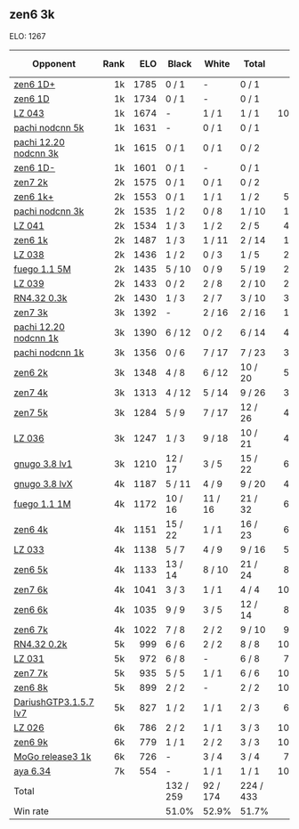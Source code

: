 ## zen6 3k ##

ELO: 1267

Opponent | Rank | ELO | Black | White | Total | Win rate
---------|-----:|----:|-------|-------|-------|-------:
[zen6 1D+](zen6%201D+.md) | 1k | 1785 | 0 / 1 | - | 0 / 1 | 0.0%
[zen6 1D](zen6%201D.md) | 1k | 1734 | 0 / 1 | - | 0 / 1 | 0.0%
[LZ 043](LZ%20043.md) | 1k | 1674 | - | 1 / 1 | 1 / 1 | 100.0%
[pachi nodcnn 5k](pachi%20nodcnn%205k.md) | 1k | 1631 | - | 0 / 1 | 0 / 1 | 0.0%
[pachi 12.20 nodcnn 3k](pachi%2012.20%20nodcnn%203k.md) | 1k | 1615 | 0 / 1 | 0 / 1 | 0 / 2 | 0.0%
[zen6 1D-](zen6%201D-.md) | 1k | 1601 | 0 / 1 | - | 0 / 1 | 0.0%
[zen7 2k](zen7%202k.md) | 2k | 1575 | 0 / 1 | 0 / 1 | 0 / 2 | 0.0%
[zen6 1k+](zen6%201k+.md) | 2k | 1553 | 0 / 1 | 1 / 1 | 1 / 2 | 50.0%
[pachi nodcnn 3k](pachi%20nodcnn%203k.md) | 2k | 1535 | 1 / 2 | 0 / 8 | 1 / 10 | 10.0%
[LZ 041](LZ%20041.md) | 2k | 1534 | 1 / 3 | 1 / 2 | 2 / 5 | 40.0%
[zen6 1k](zen6%201k.md) | 2k | 1487 | 1 / 3 | 1 / 11 | 2 / 14 | 14.3%
[LZ 038](LZ%20038.md) | 2k | 1436 | 1 / 2 | 0 / 3 | 1 / 5 | 20.0%
[fuego 1.1 5M](fuego%201.1%205M.md) | 2k | 1435 | 5 / 10 | 0 / 9 | 5 / 19 | 26.3%
[LZ 039](LZ%20039.md) | 2k | 1433 | 0 / 2 | 2 / 8 | 2 / 10 | 20.0%
[RN4.32 0.3k](RN4.32%200.3k.md) | 2k | 1430 | 1 / 3 | 2 / 7 | 3 / 10 | 30.0%
[zen7 3k](zen7%203k.md) | 3k | 1392 | - | 2 / 16 | 2 / 16 | 12.5%
[pachi 12.20 nodcnn 1k](pachi%2012.20%20nodcnn%201k.md) | 3k | 1390 | 6 / 12 | 0 / 2 | 6 / 14 | 42.9%
[pachi nodcnn 1k](pachi%20nodcnn%201k.md) | 3k | 1356 | 0 / 6 | 7 / 17 | 7 / 23 | 30.4%
[zen6 2k](zen6%202k.md) | 3k | 1348 | 4 / 8 | 6 / 12 | 10 / 20 | 50.0%
[zen7 4k](zen7%204k.md) | 3k | 1313 | 4 / 12 | 5 / 14 | 9 / 26 | 34.6%
[zen7 5k](zen7%205k.md) | 3k | 1284 | 5 / 9 | 7 / 17 | 12 / 26 | 46.2%
[LZ 036](LZ%20036.md) | 3k | 1247 | 1 / 3 | 9 / 18 | 10 / 21 | 47.6%
[gnugo 3.8 lv1](gnugo%203.8%20lv1.md) | 3k | 1210 | 12 / 17 | 3 / 5 | 15 / 22 | 68.2%
[gnugo 3.8 lvX](gnugo%203.8%20lvX.md) | 4k | 1187 | 5 / 11 | 4 / 9 | 9 / 20 | 45.0%
[fuego 1.1 1M](fuego%201.1%201M.md) | 4k | 1172 | 10 / 16 | 11 / 16 | 21 / 32 | 65.6%
[zen6 4k](zen6%204k.md) | 4k | 1151 | 15 / 22 | 1 / 1 | 16 / 23 | 69.6%
[LZ 033](LZ%20033.md) | 4k | 1138 | 5 / 7 | 4 / 9 | 9 / 16 | 56.3%
[zen6 5k](zen6%205k.md) | 4k | 1133 | 13 / 14 | 8 / 10 | 21 / 24 | 87.5%
[zen7 6k](zen7%206k.md) | 4k | 1041 | 3 / 3 | 1 / 1 | 4 / 4 | 100.0%
[zen6 6k](zen6%206k.md) | 4k | 1035 | 9 / 9 | 3 / 5 | 12 / 14 | 85.7%
[zen6 7k](zen6%207k.md) | 4k | 1022 | 7 / 8 | 2 / 2 | 9 / 10 | 90.0%
[RN4.32 0.2k](RN4.32%200.2k.md) | 5k | 999 | 6 / 6 | 2 / 2 | 8 / 8 | 100.0%
[LZ 031](LZ%20031.md) | 5k | 972 | 6 / 8 | - | 6 / 8 | 75.0%
[zen7 7k](zen7%207k.md) | 5k | 935 | 5 / 5 | 1 / 1 | 6 / 6 | 100.0%
[zen6 8k](zen6%208k.md) | 5k | 899 | 2 / 2 | - | 2 / 2 | 100.0%
[DariushGTP3.1.5.7 lv7](DariushGTP3.1.5.7%20lv7.md) | 5k | 827 | 1 / 2 | 1 / 1 | 2 / 3 | 66.7%
[LZ 026](LZ%20026.md) | 6k | 786 | 2 / 2 | 1 / 1 | 3 / 3 | 100.0%
[zen6 9k](zen6%209k.md) | 6k | 779 | 1 / 1 | 2 / 2 | 3 / 3 | 100.0%
[MoGo release3 1k](MoGo%20release3%201k.md) | 6k | 726 | - | 3 / 4 | 3 / 4 | 75.0%
[aya 6.34](aya%206.34.md) | 7k | 554 | - | 1 / 1 | 1 / 1 | 100.0%
Total | | | 132 / 259 | 92 / 174 | 224 / 433 | 
Win rate| | | 51.0% | 52.9% | 51.7% | 
